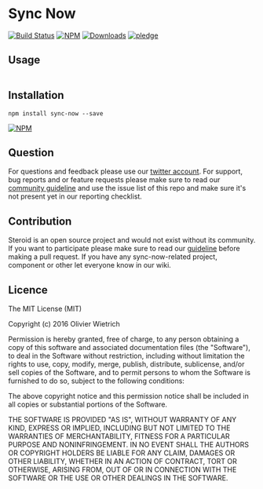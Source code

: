 # Sync Now

[![Build Status](https://travis-ci.org/bredele/sync-now.svg?branch=master)](https://travis-ci.org/bredele/sync-now)
[![NPM](https://img.shields.io/npm/v/sync-now.svg?style=flat-square)](https://www.npmjs.com/package/sync-now)
[![Downloads](https://img.shields.io/npm/dm/sync-now.svg?style=flat-square)](http://npm-stat.com/charts.html?package=sync-now)
[![pledge](https://bredele.github.io/contributing-guide/community-pledge.svg)](https://github.com/bredele/contributing-guide/blob/master/community.md)



## Usage


```javascript

```

## Installation

```shell
npm install sync-now --save
```

[![NPM](https://nodei.co/npm/sync-now.png)](https://nodei.co/npm/sync-now/)

## Question

For questions and feedback please use our [twitter account](https://twitter.com/bredeleca). For support, bug reports and or feature requests please make sure to read our
<a href="https://github.com/bredele/contributing-guide/blob/master/community.md" target="_blank">community guideline</a> and use the issue list of this repo and make sure it's not present yet in our reporting checklist.

## Contribution

Steroid is an open source project and would not exist without its community. If you want to participate please make sure to read our <a href="https://github.com/bredele/contributing-guide/blob/master/community.md" target="_blank">guideline</a> before making a pull request. If you have any sync-now-related project, component or other let everyone know in our wiki.


## Licence

The MIT License (MIT)

Copyright (c) 2016 Olivier Wietrich

Permission is hereby granted, free of charge, to any person obtaining a copy
of this software and associated documentation files (the "Software"), to deal
in the Software without restriction, including without limitation the rights
to use, copy, modify, merge, publish, distribute, sublicense, and/or sell
copies of the Software, and to permit persons to whom the Software is
furnished to do so, subject to the following conditions:

The above copyright notice and this permission notice shall be included in all
copies or substantial portions of the Software.

THE SOFTWARE IS PROVIDED "AS IS", WITHOUT WARRANTY OF ANY KIND, EXPRESS OR
IMPLIED, INCLUDING BUT NOT LIMITED TO THE WARRANTIES OF MERCHANTABILITY,
FITNESS FOR A PARTICULAR PURPOSE AND NONINFRINGEMENT. IN NO EVENT SHALL THE
AUTHORS OR COPYRIGHT HOLDERS BE LIABLE FOR ANY CLAIM, DAMAGES OR OTHER
LIABILITY, WHETHER IN AN ACTION OF CONTRACT, TORT OR OTHERWISE, ARISING FROM,
OUT OF OR IN CONNECTION WITH THE SOFTWARE OR THE USE OR OTHER DEALINGS IN THE
SOFTWARE.
